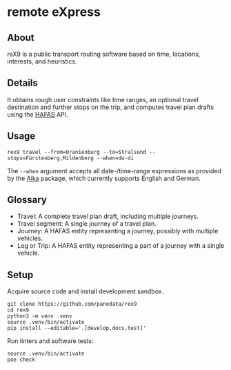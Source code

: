# remote eXpress


## About

reX9 is a public transport routing software based on time, locations, interests,
and heuristics.


## Details

It obtains rough user constraints like time ranges, an optional travel destination
and further stops on the trip, and computes travel plan drafts using the [HAFAS] API.


## Usage

```shell
rex9 travel --from=Oranienburg --to=Stralsund --stops=Fürstenberg,Mildenberg --when=do-di
```

The `--when` argument accepts all date-/time-range expressions as provided by the [Aika]
package, which currently supports English and German.


## Glossary

- Travel: A complete travel plan draft, including multiple journeys.
- Travel segment: A single journey of a travel plan.
- Journey: A HAFAS entity representing a journey, possibly with multiple vehicles.
- Leg or Trip: A HAFAS entity representing a part of a journey with a single vehicle.


## Setup

Acquire source code and install development sandbox.
```shell
git clone https://github.com/panodata/rex9
cd rex9
python3 -m venv .venv
source .venv/bin/activate
pip install --editable='.[develop,docs,test]'
```

Run linters and software tests:
```shell
source .venv/bin/activate
poe check
```


[Aika]: https://github.com/panodata/aika
[HAFAS]: https://de.wikipedia.org/wiki/HAFAS
